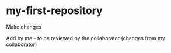 # my-first-repository

Make changes

Add by me - to be reviewed by the collaborator  (changes from my collaborator)
